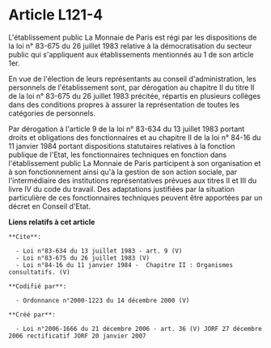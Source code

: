 # Article L121-4

L'établissement public La Monnaie de Paris est régi par les dispositions de la loi n° 83-675 du 26 juillet 1983 relative à la
démocratisation du secteur public qui s'appliquent aux établissements mentionnés au 1 de son article 1er. 

En vue de l'élection de leurs représentants au conseil d'administration, les personnels de l'établissement sont, par
dérogation au chapitre II du titre II de la loi n° 83-675 du 26 juillet 1983 précitée, répartis en plusieurs collèges dans
des conditions propres à assurer la représentation de toutes les catégories de personnels. 

Par dérogation à l'article 9 de la loi n° 83-634 du 13 juillet 1983 portant droits et obligations des fonctionnaires et au
chapitre II de la loi n° 84-16 du 11 janvier 1984 portant dispositions statutaires relatives à la fonction publique de
l'Etat, les fonctionnaires techniques en fonction dans l'établissement public La Monnaie de Paris participent à son
organisation et à son fonctionnement ainsi qu'à la gestion de son action sociale, par l'intermédiaire des institutions
représentatives prévues aux titres II et III du livre IV du code du travail. Des adaptations justifiées par la situation
particulière de ces fonctionnaires techniques peuvent être apportées par un décret en Conseil d'Etat.

**Liens relatifs à cet article**

	**Cite**:

	  - Loi n°83-634 du 13 juillet 1983 - art. 9 (V)
	  - Loi n°83-675 du 26 juillet 1983 (V)
	  - Loi n°84-16 du 11 janvier 1984 -  Chapitre II : Organismes consultatifs. (V)

	**Codifié par**:

	  - Ordonnance n°2000-1223 du 14 décembre 2000 (V)

	**Créé par**:

	  - Loi n°2006-1666 du 21 décembre 2006 - art. 36 (V) JORF 27 décembre 2006 rectificatif JORF 20 janvier 2007
